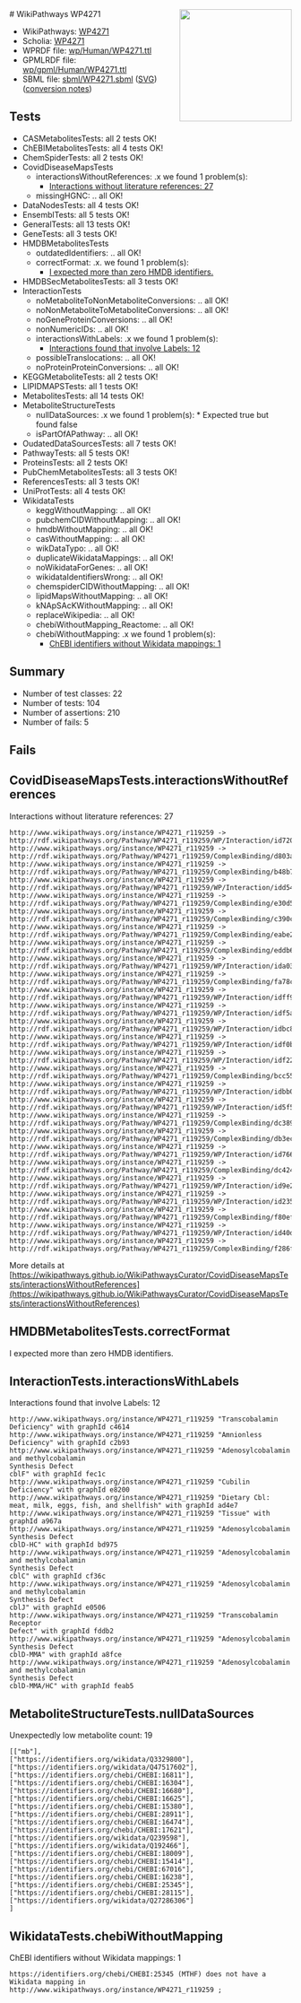 <img style="float: right; width: 200px" src="../logo.png" />
# WikiPathways WP4271

* WikiPathways: [WP4271](https://identifiers.org/wikipathways:WP4271)
* Scholia: [WP4271](https://scholia.toolforge.org/wikipathways/WP4271)
* WPRDF file: [wp/Human/WP4271.ttl](../wp/Human/WP4271.ttl)
* GPMLRDF file: [wp/gpml/Human/WP4271.ttl](../wp/gpml/Human/WP4271.ttl)
* SBML file: [sbml/WP4271.sbml](../sbml/WP4271.sbml) ([SVG](../sbml/WP4271.svg)) ([conversion notes](../sbml/WP4271.txt))

## Tests
* CASMetabolitesTests: all 2 tests OK!
* ChEBIMetabolitesTests: all 4 tests OK!
* ChemSpiderTests: all 2 tests OK!
* CovidDiseaseMapsTests
    * interactionsWithoutReferences: .x we found 1 problem(s):
        * [Interactions without literature references: 27](#9701cd07)
    * missingHGNC: .. all OK!
* DataNodesTests: all 4 tests OK!
* EnsemblTests: all 5 tests OK!
* GeneralTests: all 13 tests OK!
* GeneTests: all 3 tests OK!
* HMDBMetabolitesTests
    * outdatedIdentifiers: .. all OK!
    * correctFormat: .x. we found 1 problem(s):
        * [I expected more than zero HMDB identifiers.](#ad154c1e)
* HMDBSecMetabolitesTests: all 3 tests OK!
* InteractionTests
    * noMetaboliteToNonMetaboliteConversions: .. all OK!
    * noNonMetaboliteToMetaboliteConversions: .. all OK!
    * noGeneProteinConversions: .. all OK!
    * nonNumericIDs: .. all OK!
    * interactionsWithLabels: .x we found 1 problem(s):
        * [Interactions found that involve Labels: 12](#fe97a8ba)
    * possibleTranslocations: .. all OK!
    * noProteinProteinConversions: .. all OK!
* KEGGMetaboliteTests: all 2 tests OK!
* LIPIDMAPSTests: all 1 tests OK!
* MetabolitesTests: all 14 tests OK!
* MetaboliteStructureTests
    * nullDataSources: .x we found 1 problem(s):
            * Expected true but found false
    * isPartOfAPathway: .. all OK!
* OudatedDataSourcesTests: all 7 tests OK!
* PathwayTests: all 5 tests OK!
* ProteinsTests: all 2 tests OK!
* PubChemMetabolitesTests: all 3 tests OK!
* ReferencesTests: all 3 tests OK!
* UniProtTests: all 4 tests OK!
* WikidataTests
    * keggWithoutMapping: .. all OK!
    * pubchemCIDWithoutMapping: .. all OK!
    * hmdbWithoutMapping: .. all OK!
    * casWithoutMapping: .. all OK!
    * wikDataTypo: .. all OK!
    * duplicateWikidataMappings: .. all OK!
    * noWikidataForGenes: .. all OK!
    * wikidataIdentifiersWrong: .. all OK!
    * chemspiderCIDWithoutMapping: .. all OK!
    * lipidMapsWithoutMapping: .. all OK!
    * kNApSAcKWithoutMapping: .. all OK!
    * replaceWikipedia: .. all OK!
    * chebiWithoutMapping_Reactome: .. all OK!
    * chebiWithoutMapping: .x we found 1 problem(s):
        * [ChEBI identifiers without Wikidata mappings: 1](#a8d554cd)


## Summary

* Number of test classes: 22
* Number of tests: 104
* Number of assertions: 210
* Number of fails: 5

## Fails

<a name="9701cd07" />

## CovidDiseaseMapsTests.interactionsWithoutReferences

Interactions without literature references: 27
```
http://www.wikipathways.org/instance/WP4271_r119259 -> http://rdf.wikipathways.org/Pathway/WP4271_r119259/WP/Interaction/id720e647a
http://www.wikipathways.org/instance/WP4271_r119259 -> http://rdf.wikipathways.org/Pathway/WP4271_r119259/ComplexBinding/d803a
http://www.wikipathways.org/instance/WP4271_r119259 -> http://rdf.wikipathways.org/Pathway/WP4271_r119259/ComplexBinding/b48b7
http://www.wikipathways.org/instance/WP4271_r119259 -> http://rdf.wikipathways.org/Pathway/WP4271_r119259/WP/Interaction/idd54e472a
http://www.wikipathways.org/instance/WP4271_r119259 -> http://rdf.wikipathways.org/Pathway/WP4271_r119259/ComplexBinding/e30d5
http://www.wikipathways.org/instance/WP4271_r119259 -> http://rdf.wikipathways.org/Pathway/WP4271_r119259/ComplexBinding/c390c
http://www.wikipathways.org/instance/WP4271_r119259 -> http://rdf.wikipathways.org/Pathway/WP4271_r119259/ComplexBinding/eabe2
http://www.wikipathways.org/instance/WP4271_r119259 -> http://rdf.wikipathways.org/Pathway/WP4271_r119259/ComplexBinding/eddb6
http://www.wikipathways.org/instance/WP4271_r119259 -> http://rdf.wikipathways.org/Pathway/WP4271_r119259/WP/Interaction/ida03b3e90
http://www.wikipathways.org/instance/WP4271_r119259 -> http://rdf.wikipathways.org/Pathway/WP4271_r119259/ComplexBinding/fa78c
http://www.wikipathways.org/instance/WP4271_r119259 -> http://rdf.wikipathways.org/Pathway/WP4271_r119259/WP/Interaction/idff9c62d1
http://www.wikipathways.org/instance/WP4271_r119259 -> http://rdf.wikipathways.org/Pathway/WP4271_r119259/WP/Interaction/idf5a1b953
http://www.wikipathways.org/instance/WP4271_r119259 -> http://rdf.wikipathways.org/Pathway/WP4271_r119259/WP/Interaction/idbc82c43
http://www.wikipathways.org/instance/WP4271_r119259 -> http://rdf.wikipathways.org/Pathway/WP4271_r119259/WP/Interaction/idf0b6471a
http://www.wikipathways.org/instance/WP4271_r119259 -> http://rdf.wikipathways.org/Pathway/WP4271_r119259/WP/Interaction/idf222bd73
http://www.wikipathways.org/instance/WP4271_r119259 -> http://rdf.wikipathways.org/Pathway/WP4271_r119259/ComplexBinding/bcc55
http://www.wikipathways.org/instance/WP4271_r119259 -> http://rdf.wikipathways.org/Pathway/WP4271_r119259/WP/Interaction/idbb023d4
http://www.wikipathways.org/instance/WP4271_r119259 -> http://rdf.wikipathways.org/Pathway/WP4271_r119259/WP/Interaction/id5f583273
http://www.wikipathways.org/instance/WP4271_r119259 -> http://rdf.wikipathways.org/Pathway/WP4271_r119259/ComplexBinding/dc389
http://www.wikipathways.org/instance/WP4271_r119259 -> http://rdf.wikipathways.org/Pathway/WP4271_r119259/ComplexBinding/db3ec
http://www.wikipathways.org/instance/WP4271_r119259 -> http://rdf.wikipathways.org/Pathway/WP4271_r119259/WP/Interaction/id766b33b6
http://www.wikipathways.org/instance/WP4271_r119259 -> http://rdf.wikipathways.org/Pathway/WP4271_r119259/ComplexBinding/dc424
http://www.wikipathways.org/instance/WP4271_r119259 -> http://rdf.wikipathways.org/Pathway/WP4271_r119259/WP/Interaction/id9e2d7192
http://www.wikipathways.org/instance/WP4271_r119259 -> http://rdf.wikipathways.org/Pathway/WP4271_r119259/WP/Interaction/id2351b624
http://www.wikipathways.org/instance/WP4271_r119259 -> http://rdf.wikipathways.org/Pathway/WP4271_r119259/ComplexBinding/f80ef
http://www.wikipathways.org/instance/WP4271_r119259 -> http://rdf.wikipathways.org/Pathway/WP4271_r119259/WP/Interaction/id40d282e7
http://www.wikipathways.org/instance/WP4271_r119259 -> http://rdf.wikipathways.org/Pathway/WP4271_r119259/ComplexBinding/f286f
```

More details at [https://wikipathways.github.io/WikiPathwaysCurator/CovidDiseaseMapsTests/interactionsWithoutReferences](https://wikipathways.github.io/WikiPathwaysCurator/CovidDiseaseMapsTests/interactionsWithoutReferences)

<a name="ad154c1e" />

## HMDBMetabolitesTests.correctFormat

I expected more than zero HMDB identifiers.
<a name="fe97a8ba" />

## InteractionTests.interactionsWithLabels

Interactions found that involve Labels: 12
```
http://www.wikipathways.org/instance/WP4271_r119259 "Transcobalamin
Deficiency" with graphId c4614
http://www.wikipathways.org/instance/WP4271_r119259 "Amnionless
Deficiency" with graphId c2b93
http://www.wikipathways.org/instance/WP4271_r119259 "Adenosylcobalamin
and methylcobalamin
Synthesis Defect
cblF" with graphId fec1c
http://www.wikipathways.org/instance/WP4271_r119259 "Cubilin
Deficiency" with graphId e8200
http://www.wikipathways.org/instance/WP4271_r119259 "Dietary Cbl:
meat, milk, eggs, fish, and shellfish" with graphId ad4e7
http://www.wikipathways.org/instance/WP4271_r119259 "Tissue" with graphId a967a
http://www.wikipathways.org/instance/WP4271_r119259 "Adenosylcobalamin
Synthesis Defect
cblD-HC" with graphId bd975
http://www.wikipathways.org/instance/WP4271_r119259 "Adenosylcobalamin
and methylcobalamin
Synthesis Defect
cblC" with graphId cf36c
http://www.wikipathways.org/instance/WP4271_r119259 "Adenosylcobalamin
and methylcobalamin
Synthesis Defect
cblJ" with graphId e0506
http://www.wikipathways.org/instance/WP4271_r119259 "Transcobalamin
Receptor
Defect" with graphId fddb2
http://www.wikipathways.org/instance/WP4271_r119259 "Adenosylcobalamin
Synthesis Defect
cblD-MMA" with graphId a8fce
http://www.wikipathways.org/instance/WP4271_r119259 "Adenosylcobalamin
and methylcobalamin
Synthesis Defect
cblD-MMA/HC" with graphId feab5
```

<a name="91904192" />

## MetaboliteStructureTests.nullDataSources

Unexpectedly low metabolite count: 19
```
[["mb"],
["https://identifiers.org/wikidata/Q3329800"],
["https://identifiers.org/wikidata/Q47517602"],
["https://identifiers.org/chebi/CHEBI:16811"],
["https://identifiers.org/chebi/CHEBI:16304"],
["https://identifiers.org/chebi/CHEBI:16680"],
["https://identifiers.org/chebi/CHEBI:16625"],
["https://identifiers.org/chebi/CHEBI:15380"],
["https://identifiers.org/chebi/CHEBI:28911"],
["https://identifiers.org/chebi/CHEBI:16474"],
["https://identifiers.org/chebi/CHEBI:17621"],
["https://identifiers.org/wikidata/Q239598"],
["https://identifiers.org/wikidata/Q192466"],
["https://identifiers.org/chebi/CHEBI:18009"],
["https://identifiers.org/chebi/CHEBI:15414"],
["https://identifiers.org/chebi/CHEBI:67016"],
["https://identifiers.org/chebi/CHEBI:16238"],
["https://identifiers.org/chebi/CHEBI:25345"],
["https://identifiers.org/chebi/CHEBI:28115"],
["https://identifiers.org/wikidata/Q27286306"]
]
```

<a name="a8d554cd" />

## WikidataTests.chebiWithoutMapping

ChEBI identifiers without Wikidata mappings: 1
```
https://identifiers.org/chebi/CHEBI:25345 (MTHF) does not have a Wikidata mapping in http://www.wikipathways.org/instance/WP4271_r119259 ; 
```

